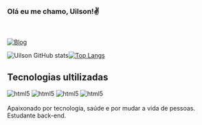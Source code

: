 ### Olá eu me chamo, Uilson!✌️
<br>

[![Blog](https://img.shields.io/badge/LinkedIn-0077B5?style=for-the-badge&logo=linkedin&logoColor=white)](https://www.linkedin.com/in/uilson-souza-566a53164/)

![Uilson GitHub stats](https://github-readme-stats.vercel.app/api?username=uilsonps4&show_icons=true&theme=dracula)[![Top Langs](https://github-readme-stats.vercel.app/api/top-langs/?username=uilsonps4&layout=dracula)](https://github.com/anuraghazra/github-readme-dracula)
<br>

## Tecnologias ultilizadas

<div style="display: inline_block">
<img alagin="center" alt="html5" src="https://img.shields.io/badge/PHP-777BB4?style=for-the-badge&logo=php&logoColor=white">
<img alagin="center" alt="html5" src="https://img.shields.io/badge/Laravel-FF2D20?style=for-the-badge&logo=laravel&logoColor=white">
<img alagin="center" alt="html5" src="https://img.shields.io/badge/JavaScript-F7DF1E?style=for-the-badge&logo=javascript&logoColor=black">
<img alagin="center" alt="html5" src="https://img.shields.io/badge/jQuery-0769AD?style=for-the-badge&logo=jquery&logoColor=white" />
</div>
<br>
Apaixonado por tecnologia, saúde e por mudar a vida de pessoas. Estudante back-end.
